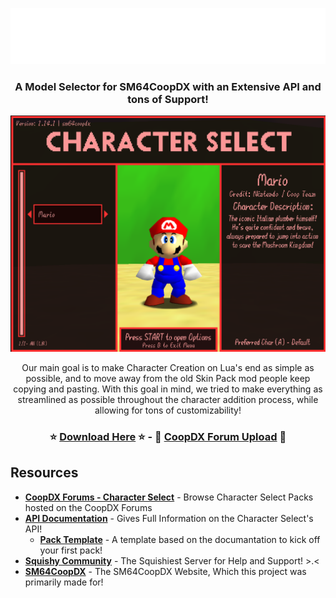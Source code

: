 <p align=center> <img src="images/page-header.png" width="800"> </p>

### <p align=center> A Model Selector for SM64CoopDX with an Extensive API and tons of Support!</p>

<p align=center> <img src="images/menu-preview.png" width="720"> </p>
 
<p align=center > Our main goal is to make Character Creation on Lua's end as simple as possible, and to move away from the old Skin Pack mod people keep copying and pasting. With this goal in mind, we tried to make everything as streamlined as possible throughout the character addition process, while allowing for tons of customizability! </p>

### <p align=center>⭐ [Download Here](https://github.com/Squishy6094/character-select-coop/releases) ⭐ - 🧰 [CoopDX Forum Upload](https://mods.sm64coopdx.com/mods/character-select.149/) 🧰</p>

## Resources
- **[CoopDX Forums - Character Select](http://mods.sm64coopdx.com/mods/categories/character-select.14/)** - Browse Character Select Packs hosted on the CoopDX Forums
- **[API Documentation](https://github.com/Squishy6094/character-select-coop/wiki/API-Documentation)** - Gives Full Information on the Character Select's API!
  - **[Pack Template](https://github.com/Squishy6094/char-select-template)** - A template based on the documantation to kick off your first pack!
- **[Squishy Community](https://discord.gg/2bg2FnFp6f)** - The Squishiest Server for Help and Support! >.<
- **[SM64CoopDX](https://sm64coopdx.com)** - The SM64CoopDX Website, Which this project was primarily made for!


